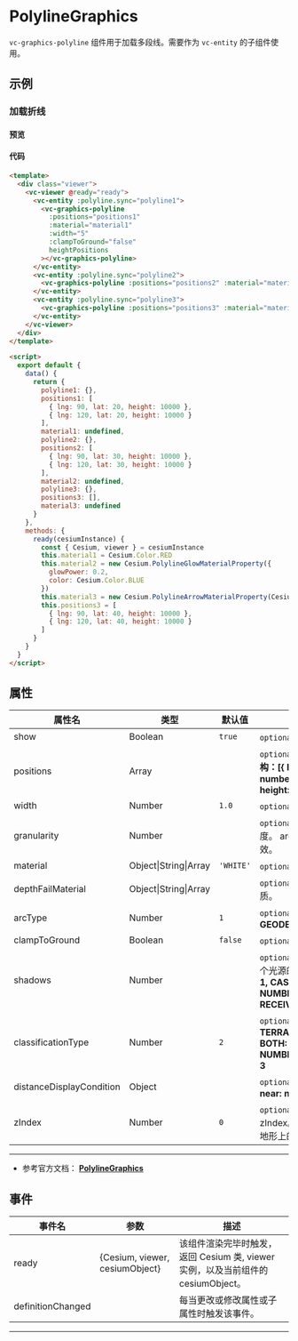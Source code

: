 # PolylineGraphics

`vc-graphics-polyline` 组件用于加载多段线。需要作为 `vc-entity` 的子组件使用。

## 示例

### 加载折线

#### 预览

<doc-preview>
  <template>
    <div class="viewer">
      <vc-viewer @ready="ready">
        <vc-entity :polyline.sync="polyline1">
          <vc-graphics-polyline :positions="positions1" :material="material1" :width="5" :clampToGround="false" heightPositions></vc-graphics-polyline>
        </vc-entity>
        <vc-entity :polyline.sync="polyline2">
          <vc-graphics-polyline :positions="positions2" :material="material2" :width="10"></vc-graphics-polyline>
        </vc-entity>
        <vc-entity :polyline.sync="polyline3">
          <vc-graphics-polyline :positions="positions3" :material="material3" :width="10"></vc-graphics-polyline>
        </vc-entity>
      </vc-viewer>
    </div>
  </template>

  <script>
    export default {
      data() {
        return {
          polyline1: {},
          positions1: [
            { lng: 90, lat: 20, height: 10000 },
            { lng: 120, lat: 20, height: 10000 }
          ],
          material1: undefined,
          polyline2: {},
          positions2: [
            { lng: 90, lat: 30, height: 10000 },
            { lng: 120, lat: 30, height: 10000 }
          ],
          material2: undefined,
          polyline3: {},
          positions3: [],
          material3: undefined
        }
      },
      methods: {
        ready(cesiumInstance) {
          const { Cesium, viewer } = cesiumInstance
          this.material1 = Cesium.Color.RED
          this.material2 = new Cesium.PolylineGlowMaterialProperty({
            glowPower: 0.2,
            color: Cesium.Color.BLUE
          })
          this.material3 = new Cesium.PolylineArrowMaterialProperty(Cesium.Color.PURPLE)
          this.positions3 = [
            { lng: 90, lat: 40, height: 10000 },
            { lng: 120, lat: 40, height: 10000 }
          ]
        }
      }
    }
  </script>
</doc-preview>

#### 代码

```html
<template>
  <div class="viewer">
    <vc-viewer @ready="ready">
      <vc-entity :polyline.sync="polyline1">
        <vc-graphics-polyline
          :positions="positions1"
          :material="material1"
          :width="5"
          :clampToGround="false"
          heightPositions
        ></vc-graphics-polyline>
      </vc-entity>
      <vc-entity :polyline.sync="polyline2">
        <vc-graphics-polyline :positions="positions2" :material="material2" :width="10"></vc-graphics-polyline>
      </vc-entity>
      <vc-entity :polyline.sync="polyline3">
        <vc-graphics-polyline :positions="positions3" :material="material3" :width="10"></vc-graphics-polyline>
      </vc-entity>
    </vc-viewer>
  </div>
</template>

<script>
  export default {
    data() {
      return {
        polyline1: {},
        positions1: [
          { lng: 90, lat: 20, height: 10000 },
          { lng: 120, lat: 20, height: 10000 }
        ],
        material1: undefined,
        polyline2: {},
        positions2: [
          { lng: 90, lat: 30, height: 10000 },
          { lng: 120, lat: 30, height: 10000 }
        ],
        material2: undefined,
        polyline3: {},
        positions3: [],
        material3: undefined
      }
    },
    methods: {
      ready(cesiumInstance) {
        const { Cesium, viewer } = cesiumInstance
        this.material1 = Cesium.Color.RED
        this.material2 = new Cesium.PolylineGlowMaterialProperty({
          glowPower: 0.2,
          color: Cesium.Color.BLUE
        })
        this.material3 = new Cesium.PolylineArrowMaterialProperty(Cesium.Color.PURPLE)
        this.positions3 = [
          { lng: 90, lat: 40, height: 10000 },
          { lng: 120, lat: 40, height: 10000 }
        ]
      }
    }
  }
</script>
```

## 属性

<!-- prettier-ignore -->
| 属性名 | 类型 | 默认值 | 描述 |
| ------------------------ | ------- | --------- | ---------------------------------------------------------------------------------------------- |
| show | Boolean | `true` | `optional` 指定线是否可显示。 |
| positions | Array | | `optional` 指定表示线条的位置数组。 **结构：[{ lng: number, lat: number, height: number },...,{ lng: number, lat: number, height: number }]** |
| width | Number | `1.0` | `optional` 指定线的宽度（像素）。 |
| granularity | Number | | `optional` 指定每个经纬度之间的采样粒度。 arcType 不是 ArcType.NONE 时有效。 |
| material | Object\|String\|Array | `'WHITE'` | `optional` 指定用于绘制线的材质。 |
| depthFailMaterial | Object\|String\|Array | | `optional` 指定用于绘制低于地形的线的材质。 |
| arcType | Number | `1` | `optional` 指定线条类型。 **NONE: 0, GEODESIC: 1, RHUMB: 2** |
| clampToGround | Boolean | `false` | `optional` 指定线是否贴地。 |
| shadows | Number | | `optional` 指定这些是否投射或接收来自每个光源的阴影。 **DISABLED: 0, ENABLED: 1, CAST_ONLY: 2, RECEIVE_ONLY: 3, NUMBER_OF_SHADOW_MODES: 4, RECEIVE_ONLY: 3** |
| classificationType | Number | `2` | `optional` 指定相机到线的距离。 **TERRAIN: 0, CESIUM_3D_TILE: 1, BOTH: 2, NUMBER_OF_CLASSIFICATION_TYPES: 3** |
| distanceDisplayCondition | Object | | `optional` 指定相机到线的距离。 **结构：{ near: number, far: number }** |
| zIndex | Number | `0` | `optional` 指定用于排序地面几何的 zIndex。 仅当`clampToGround`为真且支持地形上的折线时才有效。 |

---

- 参考官方文档： **[PolylineGraphics](https://cesium.com/docs/cesiumjs-ref-doc/PolylineGraphics.html)**

## 事件

| 事件名            | 参数                           | 描述                                                                             |
| ----------------- | ------------------------------ | -------------------------------------------------------------------------------- |
| ready             | {Cesium, viewer, cesiumObject} | 该组件渲染完毕时触发，返回 Cesium 类, viewer 实例，以及当前组件的 cesiumObject。 |
| definitionChanged |                                | 每当更改或修改属性或子属性时触发该事件。                                         |

---
